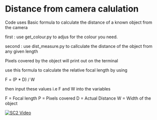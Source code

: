 # Distance from camera calulation


Code uses Basic formula to calculate the distance of a known object from the camera

first : use get_colour.py to adjus for the colour you need.

second : use dist_measure.py to callculate the distance of the object from any given length

  Pixels covered by the object will print out on the terminal
  
  use this formula to calculate the relative focal length by using
  
  F = (P * D) / W
  
  then input these values i.e F and W into the variables
  
  F = Focal length
  P = Pixels covered
  D = Actual Distance
  W = Width of the object


[![SC2 Video](doc/SC2_youtube.gif)](https://www.youtube.com/watch?v=NcJRb40dYc4)
